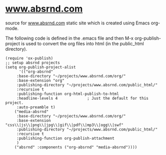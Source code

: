 www.absrnd.com
===

source for www.absrnd.com static site which is created using Emacs org-mode.

The following code is defined in the .emacs file and then M-x org-publish-project
is used to convert the org files into html (in the public_html directory).

```
(require 'ox-publish)
;; setup absrnd projects
(setq org-publish-project-alist
      '(("org-absrnd"
	 :base-directory "~/projects/www.absrnd.com/org/"
	 :base-extension "org"
	 :publishing-directory "~/projects/www.absrnd.com/public_html/"
	 :recursive t
	 :publishing-function org-html-publish-to-html
	 :headline-levels 4             ; Just the default for this project.
	 :auto-preamble t)
	("media-absrnd"
	 :base-directory "~/projects/www.absrnd.com/org/"
	 :base-extension "css\\|js\\|png\\|jpg\\|gif\\|pdf\\|mp3\\|ogg\\|swf"
	 :publishing-directory "~/projects/www.absrnd.com/public_html/"
	 :recursive t
	 :publishing-function org-publish-attachment
	 )
	("absrnd" :components ("org-absrnd" "media-absrnd"))))
```

